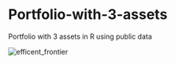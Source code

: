 # Portfolio-with-3-assets
Portfolio with 3 assets in R using public data


![efficent_frontier](https://github.com/efipaka/Portfolio-with-3-assets/blob/master/three%20asset%20risk.jpg)
